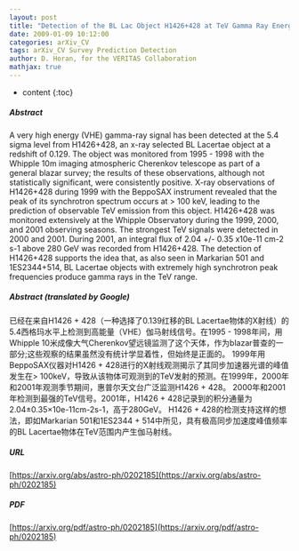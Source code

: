 ```yaml
---
layout: post
title: "Detection of the BL Lac Object H1426+428 at TeV Gamma Ray Energies"
date: 2009-01-09 10:12:00
categories: arXiv_CV
tags: arXiv_CV Survey Prediction Detection
author: D. Horan, for the VERITAS Collaboration
mathjax: true
---
```


* content
{:toc}

##### Abstract
A very high energy (VHE) gamma-ray signal has been detected at the 5.4 sigma level from H1426+428, an x-ray selected BL Lacertae object at a redshift of 0.129. The object was monitored from 1995 - 1998 with the Whipple 10m imaging atmospheric Cherenkov telescope as part of a general blazar survey; the results of these observations, although not statistically significant, were consistently positive. X-ray observations of H1426+428 during 1999 with the BeppoSAX instrument revealed that the peak of its synchrotron spectrum occurs at > 100 keV, leading to the prediction of observable TeV emission from this object. H1426+428 was monitored extensively at the Whipple Observatory during the 1999, 2000, and 2001 observing seasons. The strongest TeV signals were detected in 2000 and 2001. During 2001, an integral flux of 2.04 +/- 0.35 x10e-11 cm-2 s-1 above 280 GeV was recorded from H1426+428. The detection of H1426+428 supports the idea that, as also seen in Markarian 501 and 1ES2344+514, BL Lacertae objects with extremely high synchrotron peak frequencies produce gamma rays in the TeV range.

##### Abstract (translated by Google)
已经在来自H1426 + 428（一种选择了0.139红移的BL Lacertae物体的X射线）的5.4西格玛水平上检测到高能量（VHE）伽马射线信号。在1995  -  1998年间，用Whipple 10米成像大气Cherenkov望远镜监测了这个天体，作为blazar普查的一部分;这些观察的结果虽然没有统计学显着性，但始终是正面的。 1999年用BeppoSAX仪器对H1426 + 428进行的X射线观测揭示了其同步加速器光谱的峰值发生在> 100keV，导致从该物体可观测到的TeV发射的预测。在1999年，2000年和2001年观测季节期间，惠普尔天文台广泛监测H1426 + 428。 2000年和2001年检测到最强的TeV信号。2001年，H1426 + 428记录到的积分通量为2.04±0.35×10e-11cm-2s-1，高于280GeV。 H1426 + 428的检测支持这样的想法，即如Markarian 501和1ES2344 + 514中所见，具有极高同步加速度峰值频率的BL Lacertae物体在TeV范围内产生伽马射线。

##### URL
[https://arxiv.org/abs/astro-ph/0202185](https://arxiv.org/abs/astro-ph/0202185)

##### PDF
[https://arxiv.org/pdf/astro-ph/0202185](https://arxiv.org/pdf/astro-ph/0202185)

